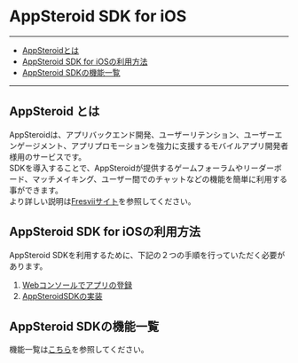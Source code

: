 # AppSteroid SDK for iOS

----------

- [AppSteroidとは](#AboutAppSteroid)
- [AppSteroid SDK for iOSの利用方法](#HowToUse)
- [AppSteroid SDKの機能一覧](#Features)

---

## <a name="AboutAppSteroid">AppSteroid とは</a>
AppSteroidは、アプリバックエンド開発、ユーザーリテンション、ユーザーエンゲージメント、アプリプロモーションを強力に支援するモバイルアプリ開発者様用のサービスです。  
SDKを導入することで、AppSteroidが提供するゲームフォーラムやリーダーボード、マッチメイキング、ユーザー間でのチャットなどの機能を簡単に利用する事ができます。  
より詳しい説明は[Fresviiサイト](https://fresvii.com/features/social)を参照してください。

## <a name="HowToUse">AppSteroid SDK for iOSの利用方法</a>
AppSteroid SDKを利用するために、下記の２つの手順を行っていただく必要があります。

1. [Webコンソールでアプリの登録](./2_Webコンソールでアプリ登録.md)
2. [AppSteroidSDKの実装](./3_GetStarted.md)

## <a name="Features">AppSteroid SDKの機能一覧</a>
機能一覧は[こちら](4_機能一覧.md)を参照してください。




